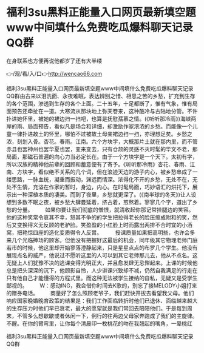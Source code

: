# 福利3su黑料正能量入口网页最新填空题www中间填什么免费吃瓜爆料聊天记录QQ群
在身联系也方便再说他都岁了还有大半缕

👉/观/看/入/口👉http://wencao66.com

福利3su黑料正能量入口网页最新填空题www中间填什么免费吃瓜爆料聊天记录QQ群由古来以泪洗面、永夜难眠，表达辨别之惜、相思之苦的乡愁，扩充到生存的各个范围，渗透到生存的各个上面。二十五年，十足都断了，惟有气象，惟有局面预告还牵扯在一道。大寒流从那块地上弥天卷来，这种酷冷与古陆地分管。不许扑进她怀里，被她的裙边扫一扫吧，也算是抚慰孺慕之情。(《听听那冷雨》)海峡两岸的雨、局面预告，看似凡是场合和详细，却激励作家浓浓的乡愁。而能像一个儿童一律扑进故土的怀里，哪怕不过被故土母亲裙边扫一扫，亦理想足矣。乡愁之浓，刻划入骨。杏花。春雨。江南。六个方块字，大概那片土就在那内里，而不管赤县也罢神州也罢华夏也罢，变来变去，只有仓颉的灵感不灭时髦的华文不老，那局面，那磁石普遍的向心力当必定长在。由于一个方块字是一个天下。太初有字，所以汉族的精神他前辈的回顾和蓄意便有了寄予。《听听那冷雨》杏花、春雨、江南、方块字，看似绝不关系的几个词，但在浪迹天边的游子内心，被乡愁串成了一缕思路，一脉血统，凝重而振动，渊远而情深。浓得化不开的乡愁，无处不在，无处不生情，充溢在作家的暂时，身边，内心。在时髦局面，巧妙语汇的烘托下，展示出一种深植本质的凄美。而到了夜里，乡愁就更深了。(《南半球的冬天》)让人设想到多数不眠之夜，被乡愁大肆曼延着，挤占着，煎熬着。寥寥几个字，道出了乡愁的分量。
　　如果你要让我们彻底的憎恨，就清收起你那记常挂腿边的笑容。他的这种笑常令哀其不幸，怒其不争的的学生把拉得老长的脸压缩成附和的笑，然后又变换得义无反顾的老驴脸。笑盈盈的小红脸上时而露出两排不合时宜的小酒窝，把艳惊四座的造化变质得令人反胃。　　　授课质量如果把高明些，也许会多来几个光临捧场的顾客。但他没有把握好这最后的机会，同年级其它物理老师门庭若市的时候，他这里却开始寥落澄静起来，只是星星点点的布罗几个学生。他没有展现点名的威严，他说过不愿听这里的人可以到其它老师那儿去，他从不点名。这无疑上人们犹豫不决的逃课变得光明正大，并且愈发肆无忌惮起来。上课的时候他总是把头深深的沉下，他顾影自怜，人少讲课兴致却不减，仍然自我满足的行走在只有他自己才能懂得的方程式里。而这种无法被学生接纳的自私，无疑又是受学生鄙视的。
　　W：感动ING，我会借你时间去K歌的，别忘了接MELODY小姐打来的赠券电话。
　　商量好了怎么照顾老爷子，我们赶快开拔去看望我父母。他们响应国家晚婚晚育政策的结果是：我们工作面临转折时他们已退休、面临越来越大的生存压力时他们早已衰老，最大的愿望就是我们常回去陪陪他们。于是每到周末，不管多么想歇歇或者休闲一下，例行的往两边父母家奔跑成了我们的主旋律。
不醒。在你的臂弯里，让你每个清晨印一枚桃花的吻在我翘起的嘴角，一晕桃红

福利3su黑料正能量入口网页最新填空题www中间填什么免费吃瓜爆料聊天记录QQ群
